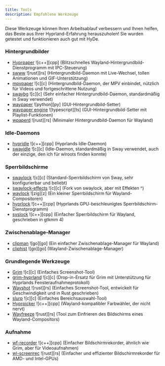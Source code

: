 ```yaml
---
title: Tools
description: Empfohlene Werkzeuge
---
```


Diese Werkzeuge können Ihren Arbeitsablauf verbessern und Ihnen helfen, das Beste aus Ihrer Hyprland-Erfahrung herauszuholen! Sie wurden getestet und funktionieren auch gut mit HyDe.

### Hintergrundbilder

- [Hyprpaper](https://github.com/hyprwm/hyprpaper) ![c++][cpp] (Blitzschnelles Wayland-Hintergrundbild-Dienstprogramm mit IPC-Steuerung)
- [swww](https://github.com/Horus645/swww) ![rust][rs] (Hintergrundbild-Daemon mit Live-Wechsel, tollen Animationen und GIF-Unterstützung)
- [mpvpaper](https://github.com/GhostNaN/mpvpaper) ![c][c] (Hintergrundbild-Daemon, der MPV einbindet, nützlich für Videos und fortgeschrittene Nutzung)
- [swaybg](https://github.com/swaywm/swaybg) ![c][c] (Sehr einfacher Hintergrundbild-Daemon, standardmäßig in Sway verwendet)
- [waypaper](https://github.com/anufrievroman/waypaper) ![python][py] (GUI-Hintergrundbild-Setter)
- [waypaper engine](https://github.com/0bCdian/Waypaper-Engine) ![typescript][ts] (GUI-Hintergrundbild-Setter mit Playlist-Funktionen)
- [wpaperd](https://github.com/danyspin97/wpaperd) ![rust][rs] (Minimaler Hintergrundbild-Daemon für Wayland)

### Idle-Daemons

- [hypridle](https://github.com/hyprwm/hypridle) ![c++][cpp] (Hyprlands Idle-Daemon)
- [swayidle](https://github.com/swaywm/swayidle) ![c][c] (Idle-Daemon, standardmäßig in Sway verwendet, auch der einzige, den ich für wlroots finden konnte)

### Sperrbildschirme

- [swaylock](https://github.com/swaywm/swaylock) ![c][c] (Standard-Sperrbildschirm von Sway, sehr konfigurierbar und beliebt)
- [swaylock-effects](https://github.com/mortie/swaylock-effects) ![c][c] (Fork von swaylock, aber mit Effekten ^)
- [waylock](https://codeberg.org/ifreund/waylock) ![zig][z] (Ein kleiner Sperrbildschirm für Wayland-Compositoren)
- [hyprlock](https://github.com/hyprwm/hyprlock) ![c++][cpp] (Hyprlands GPU-beschleunigtes Sperrbildschirm-Dienstprogramm)
- [syslock](https://github.com/System64fumo/syslock) ![c++][cpp] (Einfacher Sperrbildschirm für Wayland, geschrieben in gtkmm 4)

### Zwischenablage-Manager

- [clipman](https://github.com/chmouel/clipman) ![go][go] (Ein einfacher Zwischenablage-Manager für Wayland)
- [cliphist](https://github.com/sentriz/cliphist) ![go][go] (Wayland-Zwischenablage-Manager)

### Grundlegende Werkzeuge

- [Grim](https://git.sr.ht/~emersion/grim) ![c][c] (Einfaches Screenshot-Tool)
- [grim-hyprland](https://github.com/eriedaberrie/grim-hyprland) ![c][c] (Drop-in-Ersatz für Grim mit Unterstützung für Hyprlands Fensteraufnahmeprotokoll)
- [Wayshot](https://git.sr.ht/~shinyzenith/wayshot) ![rust][rs] (Einfaches Screenshot-Tool, entwickelt für Geschwindigkeit und in Rust geschrieben)
- [slurp](https://github.com/emersion/slurp) ![c][c] (Einfaches Bereichsauswahl-Tool)
- [Hyprpicker](https://github.com/hyprwm/hyprpicker) ![c++][cpp] (Wayland-kompatibler Farbwähler, der nicht nervt)
- [Wayfreeze](https://github.com/Jappie3/wayfreeze) ![rust][rs] (Tool zum Einfrieren des Bildschirms eines Wayland-Compositors)

### Aufnahme

- [wf-recorder](https://github.com/ammen99/wf-recorder) ![c++][cpp] (Einfacher Bildschirmrekorder, ähnlich wie Grim, aber für Videoaufnahmen)
- [wl-screenrec](https://github.com/russelltg/wl-screenrec) ![rust][rs] (Einfacher und effizienter Bildschirmrekorder für AMD- und Intel-GPUs)

